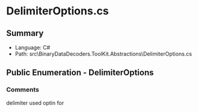 ﻿# DelimiterOptions.cs

## Summary

* Language: C#
* Path: src\BinaryDataDecoders.ToolKit.Abstractions\DelimiterOptions.cs

## Public Enumeration - DelimiterOptions

### Comments

 <summary>
 delimiter used optin for <seecref="MemoryEx"/>
 </summary>

